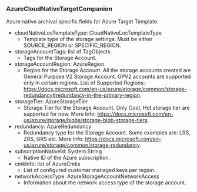 ### AzureCloudNativeTargetCompanion
Azure native archival specific fields for Azure Target Template.

- cloudNativeLocTemplateType: CloudNativeLocTemplateType
  - Template type of the storage settings. Must be either SOURCE_REGION or SPECIFIC_REGION.
- storageAccountTags: list of TagObjects
  - Tags for the Storage Account.
- storageAccountRegion: AzureRegion
  - Region for the Storage Account. All the storage accounts created are General Purpose V2 Storage Account. GPV2 accounts are supported only in certain regions. List of Supported Regions: https://docs.microsoft.com/en-us/azure/storage/common/storage-redundancy#redundancy-in-the-primary-region.
- storageTier: AzureStorageTier
  - Storage Tier for the Storage Account. Only Cool, Hot storage tier are supported for now. More Info: https://docs.microsoft.com/en-us/azure/storage/blobs/storage-blob-storage-tiers.
- redundancy: AzureRedundancy
  - Redundancy type for the Storage Account. Some examples are: LRS, ZRS, GRS etc. More Info: https://docs.microsoft.com/en-us/azure/storage/common/storage-redundancy.
- subscriptionNativeId: System.String
  - Native ID of the Azure subscription.
- cmkInfo: list of AzureCmks
  - List of configured customer managed keys per region.
- networkAccessType: AzureStorageAccountNetworkAccess
  - Information about the network access type of the storage account.
